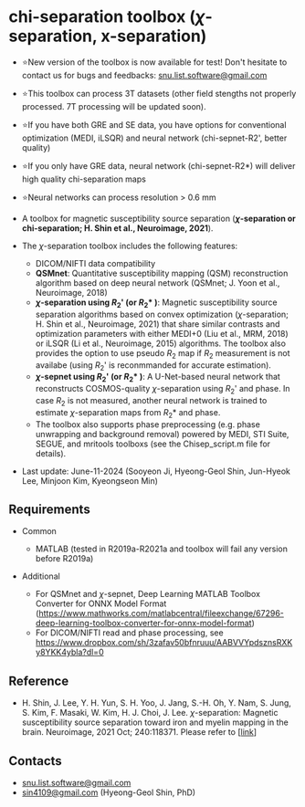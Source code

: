 #  chi-separation toolbox (*&chi;*-separation, x-separation)

* ⭐New version of the toolbox is now available for test! Don't hesitate to contact us for bugs and feedbacks: snu.list.software@gmail.com 
* ⭐This toolbox can process 3T datasets (other field stengths not properly processed. 7T processing will be updated soon). 
* ⭐If you have both GRE and SE data, you have options for conventional optimization (MEDI, iLSQR) and neural network (chi-sepnet-R2', better quality) 
* ⭐If you only have GRE data, neural network (chi-sepnet-R2*) will deliver high quality chi-separation maps 
* ⭐Neural networks can process resolution > 0.6 mm 

* A toolbox for magnetic susceptibility source separation (**_&chi;_-separation or chi-separation; H. Shin et al., Neuroimage, 2021**). 

* The *&chi;*-separation toolbox includes the following features:
  - DICOM/NIFTI data compatibility
  - **QSMnet**: Quantitative susceptibility mapping (QSM) reconstruction algorithm based on deep neural network (QSMnet; J. Yoon et al., Neuroimage, 2018)
  - **_&chi;_-separation using _R_<sub>2</sub>' (or _R_<sub>2</sub>\* )**: Magnetic susceptibility source separation algorithms based on convex optimization (*&chi;*-separation; H. Shin et al., Neuroimage, 2021) that share similar contrasts and optimization parameters with either MEDI+0 (Liu et al., MRM, 2018) or iLSQR (Li et al., Neuroimage, 2015) algorithms. The toolbox also provides the option to use pseudo *R*<sub>2</sub> map if *R*<sub>2</sub> measurement is not availabe (using *R*<sub>2</sub>' is reconmmanded for accurate estimation).
  - **_&chi;_-sepnet using _R_<sub>2</sub>' (or _R_<sub>2</sub>\* )**: A U-Net-based neural network that reconstructs COSMOS-quality *&chi;*-separation using *R*<sub>2</sub>' and phase. In case *R*<sub>2</sub> is not measured, another neural network is trained to estimate *&chi;*-separation maps from *R*<sub>2</sub>\* and phase.
  - The toolbox also supports phase preprocessing (e.g. phase unwrapping and background removal) powered by MEDI, STI Suite, SEGUE, and mritools toolboxs (see the Chisep_script.m file for details). 

* Last update: June-11-2024 (Sooyeon Ji, Hyeong-Geol Shin, Jun-Hyeok Lee, Minjoon Kim, Kyeongseon Min)


## Requirements
* Common
  - MATLAB (tested in R2019a-R2021a and toolbox will fail any version before R2019a)

* Additional
  - For QSMnet and *&chi;*-sepnet, Deep Learning MATLAB Toolbox Converter for ONNX Model Format (https://www.mathworks.com/matlabcentral/fileexchange/67296-deep-learning-toolbox-converter-for-onnx-model-format)
  - For DICOM/NIFTI read and phase processing, see https://www.dropbox.com/sh/3zafav50bfnruuu/AABVVYpdsznsRXKy8YKK4ybla?dl=0

## Reference
* H. Shin, J. Lee, Y. H. Yun, S. H. Yoo, J. Jang, S.-H. Oh, Y. Nam, S. Jung, S. Kim, F. Masaki, W. Kim, H. J. Choi, J. Lee. *&chi;*-separation: Magnetic susceptibility source separation toward iron and myelin mapping in the brain. Neuroimage, 2021 Oct; 240:118371.
Please refer to [[link](https://github.com/SNU-LIST/chi-separation/blob/main/LIST_OF_PAPERS.md)]


## Contacts
* snu.list.software@gmail.com
* sin4109@gmail.com (Hyeong-Geol Shin, PhD)
